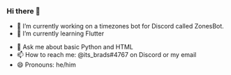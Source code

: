 ### Hi there 👋

- 🔭 I’m currently working on a timezones bot for Discord called ZonesBot.
- 🌱 I’m currently learning Flutter
<!-- - 🤔 I’m looking for help with ... -->
- 💬 Ask me about basic Python and HTML
- 📫 How to reach me: @its_brads#4767 on Discord or my email
- 😄 Pronouns: he/him
<!-- - ⚡ Fun fact: I -->

